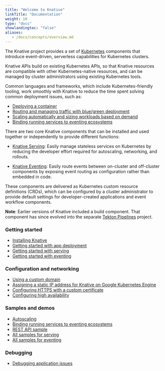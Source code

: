 ```yaml
---
title: "Welcome to Knative"
linkTitle: "Documentation"
weight: 10
type: "docs"
showlandingtoc: "false"
aliases:
   - /docs/concepts/overview.md
---
```


The Knative project provides a set of [Kubernetes](https://kubernetes.io) components that introduce event-driven, serverless capabilities for Kubernetes clusters.

Knative APIs build on existing Kubernetes APIs, so that Knative resources are compatible with other Kubernetes-native resources, and can be managed by cluster administrators using existing Kubernetes tools.

Common languages and frameworks, which include Kubernetes-friendly tooling, work smoothly with Knative to reduce the time spent solving common deployment issues, such as:

- [Deploying a container](./serving/getting-started-knative-app.md)
- [Routing and managing traffic with blue/green deployment](./serving/samples/blue-green-deployment.md)
- [Scaling automatically and sizing workloads based on demand](./serving/autoscaling)
- [Binding running services to eventing ecosystems](./eventing/getting-started.md)

There are two core Knative components that can be installed and used together or independently to provide different functions:

* [Knative Serving](https://knative.dev/docs/serving/): Easily manage stateless services on Kubernetes by reducing the developer effort required for autoscaling, networking, and rollouts.

* [Knative Eventing](https://knative.dev/docs/eventing/): Easily route events between on-cluster and off-cluster components by exposing event routing as configuration rather than embedded in code.

These components are delivered as Kubernetes custom resource definitions (CRDs), which can be configured by a cluster administrator to provide default settings for developer-created applications and event workflow components.

**Note**: Earlier versions of Knative included a build component.  That component has since evolved into the separate [Tekton Pipelines](https://tekton.dev/) project.

### Getting started

- [Installing Knative](./install/README.md)
- [Getting started with app deployment](./serving/getting-started-knative-app.md)
- [Getting started with serving](./serving)
- [Getting started with eventing](./eventing)

### Configuration and networking

- [Using a custom domain](./serving/using-a-custom-domain.md)
- [Assigning a static IP address for Knative on Google Kubernetes Engine](./serving/gke-assigning-static-ip-address.md)
- [Configuring HTTPS with a custom certificate](./serving/using-a-tls-cert.md)
- [Configuring high availability](./serving/config-ha.md)

### Samples and demos

- [Autoscaling](./serving/autoscaling/autoscale-go/)
- [Binding running services to eventing ecosystems](./eventing/samples/kubernetes-event-source/)
- [REST API sample](./serving/samples/rest-api-go/README.md)
- [All samples for serving](./serving/samples/)
- [All samples for eventing](./eventing/samples/)

### Debugging

- [Debugging application issues](./serving/debugging-application-issues.md)
